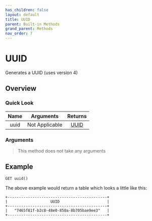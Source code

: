 ```yaml
---
has_children: false
layout: default
title: UUID
parent: Built-in Methods
grand_parent: Methods
nav_order: 7
---
```

# UUID
Generates a UUID (uses version 4)

## Overview
### Quick Look

|Name|Arguments|Returns|
|:---:|:---:|:---:|
|uuid|Not Applicable|[UUID](https://kalavar.cf/documentation/data-types/uuid/)|

### Arguments
> This method does not take any arguments


## Example
```
GET uuid()
```
The above example would return a table which looks a little like this:

```
+--------------------------------------------+
|                   UUID                     |
+--------------------------------------------+
|   "7465f81f-b2c8-48e0-850a-8b705bae9ee3"   |
+--------------------------------------------+
```
